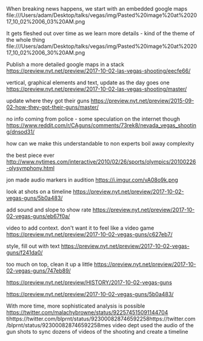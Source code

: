 When breaking news happens, we start with an embedded google maps
file:///Users/adam/Desktop/talks/vegas/img/Pasted%20image%20at%202017_10_02%2006_03%20AM.png

It gets fleshed out over time as we learn more details - kind of the theme of the whole thing
file:///Users/adam/Desktop/talks/vegas/img/Pasted%20image%20at%202017_10_02%2006_30%20AM.png

Publish a more detailed google maps in a stack
https://preview.nyt.net/preview/2017-10-02-las-vegas-shooting/eecfe66/

vertical, graphical elements and text, update as the day goes one
https://preview.nyt.net/preview/2017-10-02-las-vegas-shooting/master/

update where they got their guns
https://preview.nyt.net/preview/2015-09-02-how-they-got-their-guns/master/

no info coming from police - some speculation on the internet though
https://www.reddit.com/r/CAguns/comments/73rek8/nevada_vegas_shooting/dnsod31/

how can we make this understandable to non experts
boil away complexity 

the best piece ever
http://www.nytimes.com/interactive/2010/02/26/sports/olympics/20100226-olysymphony.html

jon made audio markers in audition
https://i.imgur.com/vA08o9k.png

look at shots on a timeline
https://preview.nyt.net/preview/2017-10-02-vegas-guns/5b0a483/

add sound and slope to show rate
https://preview.nyt.net/preview/2017-10-02-vegas-guns/eb67f0a/

video to add context. don't want it to feel like a video game
https://preview.nyt.net/preview/2017-10-02-vegas-guns/c627eb7/

style, fill out with text
https://preview.nyt.net/preview/2017-10-02-vegas-guns/f241da0/

too much on top, clean it up a little
https://preview.nyt.net/preview/2017-10-02-vegas-guns/747eb89/

https://preview.nyt.net/preview/HISTORY/2017-10-02-vegas-guns


https://preview.nyt.net/preview/2017-10-02-vegas-guns/5b0a483/

With more time, more sophisticated analysis is possible 
https://twitter.com/malachybrowne/status/922574515091144704
tihttps://twitter.com/blprnt/status/923000828746592258https://twitter.com/blprnt/status/923000828746592258mes video dept used the audio of the gun shots to sync dozens of videos of the shooting and create a timeline
